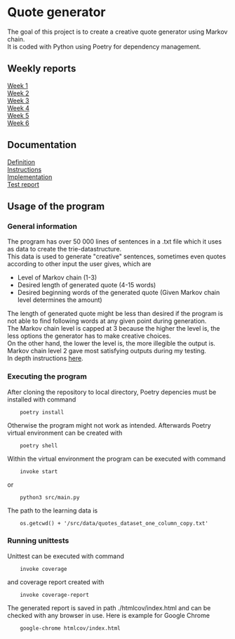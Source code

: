 # Quote generator
The goal of this project is to create a creative quote generator using Markov chain. \
It is coded with Python using Poetry for dependency management.

## Weekly reports
[Week 1](https://github.com/Jikke/Quote_generator/blob/main/documentation/week1.md) \
[Week 2](https://github.com/Jikke/Quote_generator/blob/main/documentation/week2.md) \
[Week 3](https://github.com/Jikke/Quote_generator/blob/main/documentation/week3.md) \
[Week 4](https://github.com/Jikke/Quote_generator/blob/main/documentation/week4.md) \
[Week 5](https://github.com/Jikke/Quote_generator/tree/main/documentation/week5.md) \
[Week 6](https://github.com/Jikke/Quote_generator/tree/main/documentation/week6.md)

## Documentation

[Definition](https://github.com/Jikke/Quote_generator/blob/main/documentation/definition.md) \
[Instructions](https://github.com/Jikke/Quote_generator/blob/main/documentation/instructions.md) \
[Implementation](https://github.com/Jikke/Quote_generator/blob/main/documentation/implementation.md) \
[Test report](https://github.com/Jikke/Quote_generator/blob/main/documentation/test_report.md)

## Usage of the program

### General information

The program has over 50 000 lines of sentences in a .txt file which it uses as data to create the trie-datastructure. \
This data is used to generate "creative" sentences, sometimes even quotes according to other input the user gives, which are
* Level of Markov chain (1-3)
* Desired length of generated quote (4-15 words) 
* Desired beginning words of the generated quote (Given Markov chain level determines the amount) 

The length of generated quote might be less than desired if the program is not able to find following words at any given point during generation. \
The Markov chain level is capped at 3 because the higher the level is, the less options the generator has to make creative choices. \
On the other hand, the lower the level is, the more illegible the output is. \
Markov chain level 2 gave most satisfying outputs during my testing. \
In depth instructions [here](https://github.com/Jikke/Quote_generator/blob/main/documentation/instructions.md).


### Executing the program

After cloning the repository to local directory, Poetry depencies must be installed with command
```
    poetry install
```
Otherwise the program might not work as intended. Afterwards Poetry virtual environment can be created with
```
    poetry shell
```
Within the virtual environment the program can be executed with command
```
    invoke start
```
or
```
    python3 src/main.py
```
The path to the learning data is
```
    os.getcwd() + '/src/data/quotes_dataset_one_column_copy.txt'
```

### Running unittests

Unittest can be executed with command
```
	invoke coverage
```	
and coverage report created with
```
	invoke coverage-report
```	
The generated report is saved in path ./htmlcov/index.html and can be checked with any browser in use. Here is example for Google Chrome
```
	google-chrome htmlcov/index.html
```	
